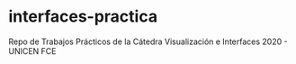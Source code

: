 # interfaces-practica
Repo de Trabajos Prácticos de la Cátedra Visualización e Interfaces 2020 - UNICEN FCE
